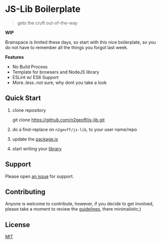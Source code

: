 # JS-Lib Boilerplate

> gets the cruft out-of-the-way

**WIP**

Brainspace is limited these days, so start with this nice boilerplate, so you do not have to remember all the things you forgot last week.

**Features**
- No Build Process
- Template for browsers and NodeJS library
- ESLint w/ ES6 Support
- More..less..not sure, why dont you take a look

## Quick Start

1. clone repository

    git clone https://github.com/n2geoff/js-lib.git

2. do a find-replace on `n2geoff/js-lib`, to your user name/repo
3. update the [package.js](package.json)
4. start writing your [library](src/index.js)

## Support

Please open [an issue](https://github.com/n2geoff/js-lib/issues/new) for support.

## Contributing

Anyone is welcome to contribute, however, if you decide to get involved, please take a moment to review the [guidelines](CONTRIBUTING.md), there minimalistic;)

## License

[MIT](LICENSE)
